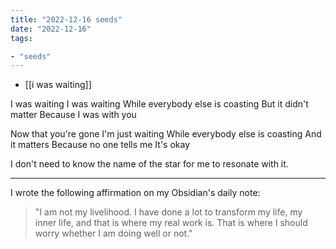 ```yaml
---
title: "2022-12-16 seeds"
date: "2022-12-16"
tags:

- "seeds"
---
```

- [[i was waiting]]

I was waiting
I was waiting
While everybody else is coasting
But it didn't matter
Because I was with you

Now that you're gone
I'm just waiting
While everybody else is coasting
And it matters
Because no one tells me
It's okay

I don't need to know the name of the star for me to resonate with it.

***
I wrote the following affirmation on my Obsidian's daily note:

> "I am not my livelihood. I have done a lot to transform my life, my inner life, and that is where my real work is. That is where I should worry whether I am doing well or not."
